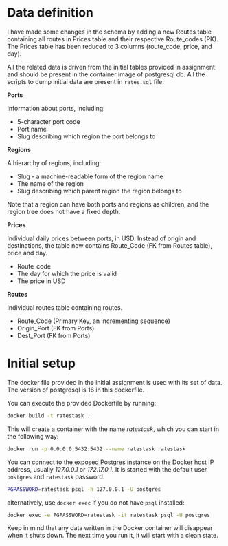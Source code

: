 # Data definition
I have made some changes in the schema by adding a new Routes table containing all routes in Prices table and their respective Route_codes (PK). The Prices table has been reduced to 3 columns (route_code, price, and day).

All the related data is driven from the initial tables provided in assignment and should be present in the container image of postgresql db. All the scripts to dump initial data are present in ```rates.sql``` file.

**Ports**

Information about ports, including:
- 5-character port code
- Port name
- Slug describing which region the port belongs to 

**Regions**

A hierarchy of regions, including:

- Slug - a machine-readable form of the region name
- The name of the region
- Slug describing which parent region the region belongs to

Note that a region can have both ports and regions as children, and the region tree does not have a fixed depth.

**Prices**

Individual daily prices between ports, in USD. Instead of origin and destinations, the table now contains Route_Code (FK from Routes table), price and day.

- Route_code
- The day for which the price is valid
- The price in USD

**Routes**

Individual routes table containing routes.

- Route_Code (Primary Key, an incrementing sequence)
- Origin_Port (FK from Ports)
- Dest_Port (FK from Ports) 

# Initial setup

The docker file provided in the initial assignment is used with its set of data. The version of postgresql is 16 in this dockerfile.

You can execute the provided Dockerfile by running:

```bash
docker build -t ratestask .
```

This will create a container with the name *ratestask*, which you can
start in the following way:

```bash
docker run -p 0.0.0.0:5432:5432 --name ratestask ratestask
```

You can connect to the exposed Postgres instance on the Docker host IP address,
usually *127.0.0.1* or *172.17.0.1*. It is started with the default user `postgres` and `ratestask` password.

```bash
PGPASSWORD=ratestask psql -h 127.0.0.1 -U postgres
```

alternatively, use `docker exec` if you do not have `psql` installed:

```bash
docker exec -e PGPASSWORD=ratestask -it ratestask psql -U postgres
```

Keep in mind that any data written in the Docker container will
disappear when it shuts down. The next time you run it, it will start
with a clean state.
